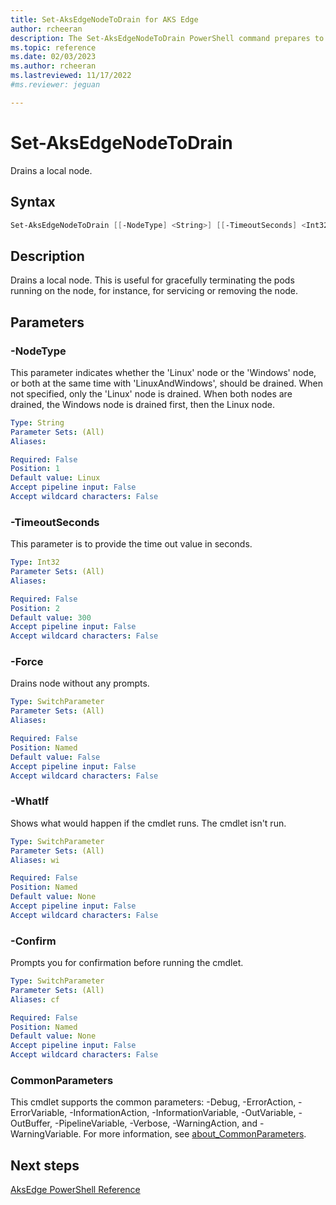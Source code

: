 ```yaml
---
title: Set-AksEdgeNodeToDrain for AKS Edge
author: rcheeran
description: The Set-AksEdgeNodeToDrain PowerShell command prepares to remove a node from an existing cluster.
ms.topic: reference
ms.date: 02/03/2023
ms.author: rcheeran 
ms.lastreviewed: 11/17/2022
#ms.reviewer: jeguan

---
```



# Set-AksEdgeNodeToDrain

Drains a local node.

## Syntax

```powershell
Set-AksEdgeNodeToDrain [[-NodeType] <String>] [[-TimeoutSeconds] <Int32>] [-Force] [-WhatIf] [-Confirm] [<CommonParameters>]
```

## Description

Drains a local node.
This is useful for gracefully terminating the pods running on the node, for instance, for servicing or removing the node.

## Parameters

### -NodeType

This parameter indicates whether the 'Linux' node or the 'Windows' node, or both at the same time with
'LinuxAndWindows', should be drained. When not specified, only the 'Linux' node is drained.
When both nodes are drained, the Windows node is drained first, then the Linux node.

```yaml
Type: String
Parameter Sets: (All)
Aliases:

Required: False
Position: 1
Default value: Linux
Accept pipeline input: False
Accept wildcard characters: False
```

### -TimeoutSeconds
This parameter is to provide the time out value in seconds. 

```yaml
Type: Int32
Parameter Sets: (All)
Aliases:

Required: False
Position: 2
Default value: 300
Accept pipeline input: False
Accept wildcard characters: False
```

### -Force
Drains node without any prompts.

```yaml
Type: SwitchParameter
Parameter Sets: (All)
Aliases:

Required: False
Position: Named
Default value: False
Accept pipeline input: False
Accept wildcard characters: False
```

### -WhatIf
Shows what would happen if the cmdlet runs.
The cmdlet isn't run.

```yaml
Type: SwitchParameter
Parameter Sets: (All)
Aliases: wi

Required: False
Position: Named
Default value: None
Accept pipeline input: False
Accept wildcard characters: False
```

### -Confirm
Prompts you for confirmation before running the cmdlet.

```yaml
Type: SwitchParameter
Parameter Sets: (All)
Aliases: cf

Required: False
Position: Named
Default value: None
Accept pipeline input: False
Accept wildcard characters: False
```

### CommonParameters
This cmdlet supports the common parameters: -Debug, -ErrorAction, -ErrorVariable, -InformationAction, -InformationVariable, -OutVariable, -OutBuffer, -PipelineVariable, -Verbose, -WarningAction, and -WarningVariable. For more information, see [about_CommonParameters](https://go.microsoft.com/fwlink/?LinkID=113216).


## Next steps

[AksEdge PowerShell Reference](./index.md)
